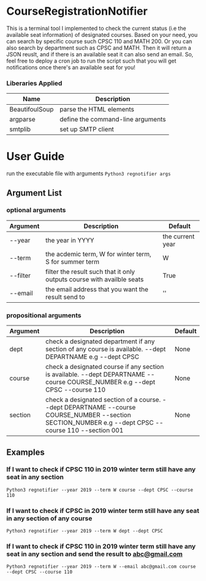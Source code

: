 # CourseRegistrationNotifier

This is a terminal tool I implemented to check the current status (i.e the available seat information) of designated courses. Based on your need, you can search by specific course such CPSC 110 and MATH 200. Or you can also search by department such as CPSC and MATH. Then it will return a JSON reuslt, and if there is an available seat it can also send an email. So, feel free to deploy a cron job to run the script such that you will get notifications once there's an available seat for you!

###  Liberaries Applied 

| Name | Description |
| ----------- | ----------- |
| BeautifoulSoup | parse the HTML elements |
| argparse | define the command-line arguments |
| smtplib | set up SMTP client |


# User Guide
run the executable file with arguments
`Python3 regnotifier args`

## Argument List

### optional arguments
| Argument | Description | Default |
| ----------- | ----------- | ---------- |
| --year | the year in YYYY | the current year | 
| --term | the acdemic term, W for winter term, S for summer term | W |
| --filter | filter the result such that it only outputs course with availble seats  | True |
| --email | the email address that you want the result send to | '' |

### propositional arguments
| Argument | Description | Default |
| ----------- | ----------- | ---------- |
| dept | check a designated department if any section of any course is available. --dept DEPARTNAME e.g --dept CPSC| None |
| course | check a designated course if any section is available. --dept DEPARTNAME --course COURSE_NUMBER e.g --dept CPSC --course 110 | None |
| section | check a designated section of a course. --dept DEPARTNAME --course COURSE_NUMBER --section SECTION_NUMBER e.g --dept CPSC --course 110 --section 001 | None |

## Examples

### If I want to check if CPSC 110 in 2019 winter term still have any seat in any section
`Python3 regnotifier --year 2019 --term W course --dept CPSC --course 110`


### If I want to check if CPSC in 2019 winter term still have any seat in any section of any course
`Python3 regnotifier --year 2019 --term W dept --dept CPSC`

### If I want to check if CPSC 110 in 2019 winter term still have any seat in any section and send the result to abc@gmail.com
`Python3 regnotifier --year 2019 --term W --email abc@gmail.com course --dept CPSC --course 110`
